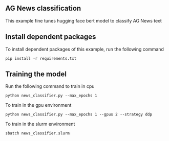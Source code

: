 ## AG News classification

This example fine tunes hugging face bert model to classify AG News text

## Install dependent packages

To install dependent packages of this example, run the following command

```
pip install -r requirements.txt
```

## Training the model

Run the following command to train in cpu

```
python news_classifier.py --max_epochs 1
```

To train in the gpu environment
```
python news_classifier.py --max_epochs 1 --gpus 2 --strategy ddp
```

To train in the slurm environment

```
sbatch news_classifier.slurm
```
